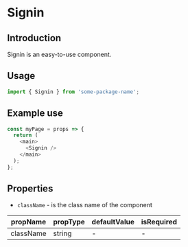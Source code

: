 # Signin

<!-- STORY -->

## Introduction

Signin is an easy-to-use component.

## Usage

```javascript
import { Signin } from 'some-package-name';
```

## Example use

```javascript
const myPage = props => {
  return (
    <main>
      <Signin />
    </main>
  );
};
```

## Properties

- `className` - is the class name of the component

| propName  | propType | defaultValue | isRequired |
| --------- | -------- | ------------ | ---------- |
| className | string   | -            | -          |
